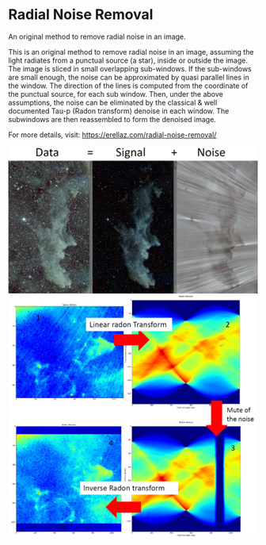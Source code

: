 # Radial Noise Removal
An original method to remove radial noise in an image.

This is an original method to remove radial noise in an image, assuming the light radiates from a punctual source (a star), inside or outside the image. The image is sliced in small overlapping sub-windows. If the sub-windows are small enough, the noise can be approximated by quasi parallel lines in the window. The direction of the lines is computed from the coordinate of the punctual source, for each sub window. Then, under the above assumptions, the noise can be eliminated by the classical & well documented Tau-p (Radon transform) denoise in each window. The subwindows are then reassembled to form the denoised image.

For more details, visit:
https://erellaz.com/radial-noise-removal/

![Example on the Witch head Nebula](rigel1.png)
![Principle](rigel2.png)
